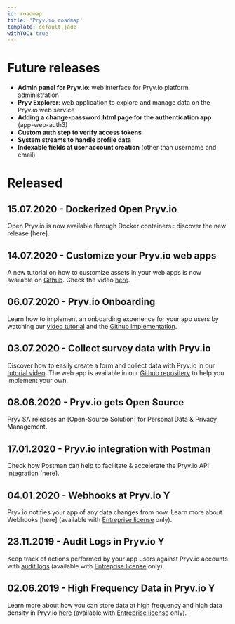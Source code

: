 ```yaml
---
id: roadmap
title: 'Pryv.io roadmap'
template: default.jade
withTOC: true
---
```


# Future releases

- **Admin panel for Pryv.io**: web interface for Pryv.io platform administration 
- **Pryv Explorer**: web application to explore and manage data on the Pryv.io web service
- **Adding a change-password.html page for the authentication app** (app-web-auth3)
- **Custom auth step to verify access tokens**
- **System streams to handle profile data**
- **Indexable fields at user account creation** (other than username and email)

# Released

## 15.07.2020 - Dockerized Open Pryv.io

Open Pryv.io is now available through Docker containers : discover the new release [here].

## 14.07.2020 - Customize your Pryv.io web apps 

A new tutorial on how to customize assets in your web apps is now available on [Github](githb-link). Check the video [here](video-link).

## 06.07.2020 - Pryv.io Onboarding

Learn how to implement an onboarding experience for your app users by watching our [video tutorial](https://www.youtube.com/watch?v=258UsM1Qq0o&t=12s) and the [Github implementation](https://github.com/pryv/app-web-examples/tree/master/onboarding).

## 03.07.2020 - Collect survey data with Pryv.io

Discover how to easily create a form and collect data with Pryv.io in our [tutorial video](https://www.youtube.com/watch?v=SN11LSxL8q4). The web app is available in our [Github repositery](https://github.com/pryv/app-web-examples/tree/master/collect-survey-data) to help you implement your own.

## 08.06.2020 - Pryv.io gets Open Source

Pryv SA releases an [Open-Source Solution] for Personal Data & Privacy Management.

## 17.01.2020 - Pryv.io integration with Postman 

Check how Postman can help to facilitate & accelerate the Pryv.io API integration [here].

## 04.01.2020 - Webhooks at Pryv.io <span class="entreprise-tag"><span title="Entreprise License Only" class="label">Y</span></span>

Pryv.io notifies your app of any data changes from now. Learn more about Webhooks [here] (available with [Entreprise license](https://api.pryv.com/concepts/#entreprise-license-open-source-license) only).

## 23.11.2019 - Audit Logs in Pryv.io <span class="entreprise-tag"><span title="Entreprise License Only" class="label">Y</span></span>

Keep track of actions performed by your app users against Pryv.io accounts with [audit logs](kkk) (available with [Entreprise license](https://api.pryv.com/concepts/#entreprise-license-open-source-license) only).

## 02.06.2019 - High Frequency Data in Pryv.io <span class="entreprise-tag"><span title="Entreprise License Only" class="label">Y</span></span>

Learn more about how you can store data at high frequency and high data density in Pryv.io [here](hh) (available with [Entreprise license](https://api.pryv.com/concepts/#entreprise-license-open-source-license) only).


